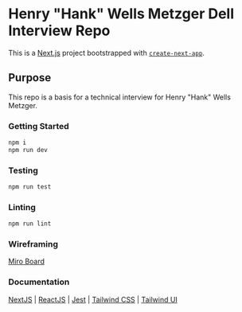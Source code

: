 # Henry "Hank" Wells Metzger Dell Interview Repo

This is a [Next.js](https://nextjs.org/) project bootstrapped with [`create-next-app`](https://github.com/vercel/next.js/tree/canary/packages/create-next-app).

## Purpose
This repo is a basis for a technical interview for Henry "Hank" Wells Metzger.

### Getting Started

```bash
npm i
npm run dev
```

### Testing
```bash
npm run test
```

### Linting
```bash
npm run lint
```


### Wireframing 
[Miro Board](https://miro.com/welcomeonboard/T2FpUUtRM1gzSmZOdkJNUjE3aG5HNjI3M1YzTkN6bnFYWVcwVkN5WWdXU0dmZXFLZ1ZCRG5FSEw0elVkM0xoSHwzNDU4NzY0NTI5NzAzNzU1NDE4fDI=?share_link_id=72643616887)

### Documentation
[NextJS](https://nextjs.org/docs) | [ReactJS](https://react.dev/reference/react) | [Jest](https://jestjs.io/docs/getting-started) | 
[Tailwind CSS](https://tailwindcss.com/docs/installation) | [Tailwind UI](https://tailwindui.com/documentation)
